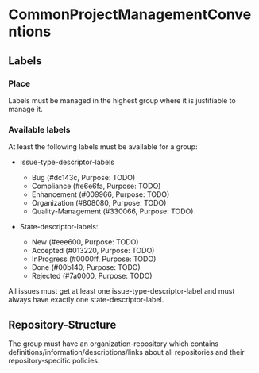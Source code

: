 # CommonProjectManagementConventions

## Labels

### Place

Labels must be managed in the highest group where it is justifiable to manage it.

### Available labels

At least the following labels must be available for a group:

- Issue-type-descriptor-labels
  - Bug (#dc143c, Purpose: TODO)
  - Compliance (#e6e6fa, Purpose: TODO)
  - Enhancement (#009966, Purpose: TODO)
  - Organization (#808080, Purpose: TODO)
  - Quality-Management (#330066, Purpose: TODO)

- State-descriptor-labels:
  - New (#eee600, Purpose: TODO)
  - Accepted (#013220, Purpose: TODO)
  - InProgress (#0000ff, Purpose: TODO)
  - Done (#00b140, Purpose: TODO)
  - Rejected (#7a0000, Purpose: TODO)

All issues must get at least one issue-type-descriptor-label and must always have exactly one state-descriptor-label.

## Repository-Structure

The group must have an organization-repository which contains definitions/information/descriptions/links about all repositories and their repository-specific policies.
